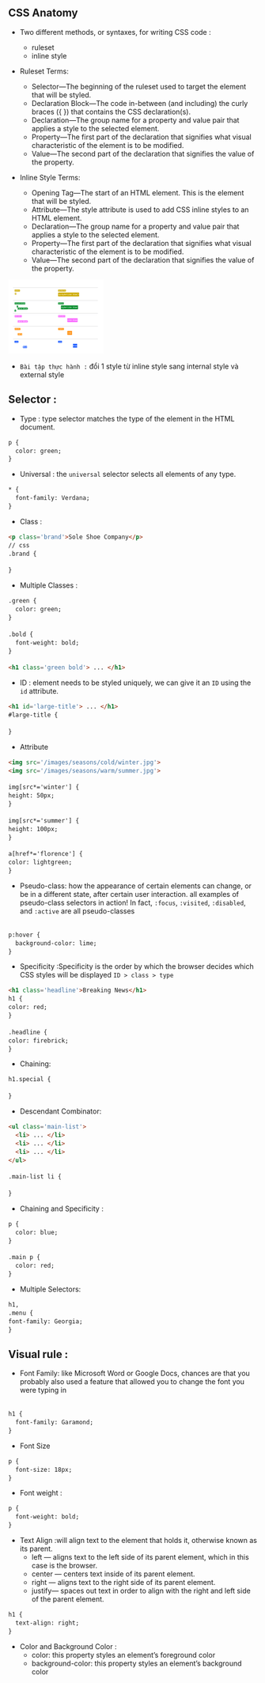 ## CSS Anatomy
- Two different methods, or syntaxes, for writing CSS code :
    - ruleset
    - inline style

- Ruleset Terms:
  - Selector—The beginning of the ruleset used to target the element that will be styled.
  - Declaration Block—The code in-between (and including) the curly braces ({ }) that contains the CSS declaration(s).
  - Declaration—The group name for a property and value pair that applies a style to the selected element.
  - Property—The first part of the declaration that signifies what visual characteristic of the element is to be modified.
  - Value—The second part of the declaration that signifies the value of the property.
- Inline Style Terms:
  - Opening Tag—The start of an HTML element. This is the element that will be styled.
  - Attribute—The style attribute is used to add CSS inline styles to an HTML element.
  - Declaration—The group name for a property and value pair that applies a style to the selected element.
  - Property—The first part of the declaration that signifies what visual characteristic of the element is to be modified.
  - Value—The second part of the declaration that signifies the value of the property.

![img.png](cssanatomy.png)

- `Bài tập thực hành :` đổi 1 style từ inline style sang internal style và external style
## Selector :
- Type : type selector matches the type of the element in the HTML document.
```html
p {
  color: green;
}
```
- Universal : the `universal` selector selects all elements of any type.
```html
* { 
  font-family: Verdana;
}
```
- Class : 
```html
<p class='brand'>Sole Shoe Company</p>
// css
.brand {

}
```
- Multiple Classes :
```html
.green {
  color: green;
}
 
.bold {
  font-weight: bold;
}

<h1 class='green bold'> ... </h1>

```
- ID : element needs to be styled uniquely, we can give it an `ID` using the `id` attribute.
```html
<h1 id='large-title'> ... </h1>
#large-title {

}
```
- Attribute
```html
<img src='/images/seasons/cold/winter.jpg'>
<img src='/images/seasons/warm/summer.jpg'>

img[src*='winter'] {
height: 50px;
}

img[src*='summer'] {
height: 100px;
}

a[href*='florence'] {
color: lightgreen;
}


```
- Pseudo-class: how the appearance of certain elements can change, or be in a different state, after certain user interaction. all examples of pseudo-class selectors in action! In fact, `:focus`, `:visited`, `:disabled`, and `:active` are all pseudo-classes
```html

p:hover {
  background-color: lime;
}
```
- Specificity :Specificity is the order by which the browser decides which CSS styles will be displayed  `ID > class > type`
```html
<h1 class='headline'>Breaking News</h1>
h1 {
color: red;
}

.headline {
color: firebrick;
}
```

- Chaining:
```html
h1.special {
 
}


```
- Descendant Combinator: 
```html
<ul class='main-list'>
  <li> ... </li>
  <li> ... </li>
  <li> ... </li>
</ul>

.main-list li {

}
```
- Chaining and Specificity :
```html
p {
  color: blue;
}
 
.main p {
  color: red;
}


```
- Multiple Selectors:
```html
h1,
.menu {
font-family: Georgia;
}
```
## Visual rule :
- Font Family: like Microsoft Word or Google Docs, chances are that you probably also used a feature that allowed you to change the font you were typing in
```html

h1 {
  font-family: Garamond;
}
```
- Font Size
```html
p {
  font-size: 18px;
}
```
- Font weight :
```html
p {
  font-weight: bold;
}
```
- Text Align :will align text to the element that holds it, otherwise known as its parent.
  - left — aligns text to the left side of its parent element, which in this case is the browser.
  - center — centers text inside of its parent element.
  - right — aligns text to the right side of its parent element.
  - justify— spaces out text in order to align with the right and left side of the parent element.
```html
h1 {
  text-align: right;
}
```
- Color and Background Color :
  - color: this property styles an element’s foreground color
  - background-color: this property styles an element’s background color
```html


```
